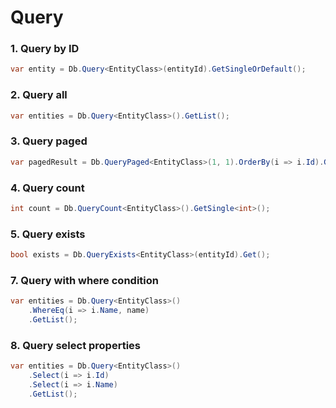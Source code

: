 # Query

### 1. Query by ID
``` csharp
var entity = Db.Query<EntityClass>(entityId).GetSingleOrDefault();
```

### 2. Query all
``` csharp
var entities = Db.Query<EntityClass>().GetList();
```

### 3. Query paged
``` csharp
var pagedResult = Db.QueryPaged<EntityClass>(1, 1).OrderBy(i => i.Id).GetPagedResult();
```

### 4. Query count
``` csharp
int count = Db.QueryCount<EntityClass>().GetSingle<int>();
```

### 5. Query exists
``` csharp
bool exists = Db.QueryExists<EntityClass>(entityId).Get();
```

### 7. Query with where condition
``` csharp
var entities = Db.Query<EntityClass>()
    .WhereEq(i => i.Name, name)
    .GetList();
```

### 8. Query select properties
``` csharp
var entities = Db.Query<EntityClass>()
    .Select(i => i.Id)
    .Select(i => i.Name)
    .GetList();
```